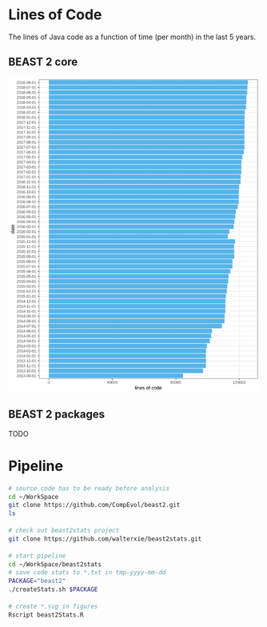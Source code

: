 # Lines of Code

The lines of Java code as a function of time (per month) in the last 5 years.

## BEAST 2 core

![BEAST 2 core](figures/beast2.svg)

## BEAST 2 packages

TODO


# Pipeline

```bash
# source code has to be ready before analysis
cd ~/WorkSpace
git clone https://github.com/CompEvol/beast2.git
ls

# check out beast2stats project
git clone https://github.com/walterxie/beast2stats.git

# start pipeline
cd ~/WorkSpace/beast2stats
# save code stats to *.txt in tmp-yyyy-mm-dd
PACKAGE="beast2"
./createStats.sh $PACKAGE

# create *.svg in figures
Rscript beast2Stats.R
```


